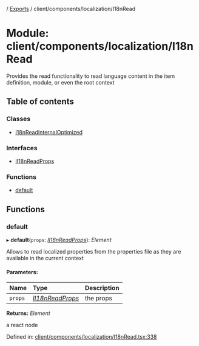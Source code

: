 [](../README.md) / [Exports](../modules.md) / client/components/localization/I18nRead

# Module: client/components/localization/I18nRead

Provides the read functionality to read language content in the
item definition, module, or even the root context

## Table of contents

### Classes

- [I18nReadInternalOptimized](../classes/client_components_localization_i18nread.i18nreadinternaloptimized.md)

### Interfaces

- [II18nReadProps](../interfaces/client_components_localization_i18nread.ii18nreadprops.md)

### Functions

- [default](client_components_localization_i18nread.md#default)

## Functions

### default

▸ **default**(`props`: [*II18nReadProps*](../interfaces/client_components_localization_i18nread.ii18nreadprops.md)): *Element*

Allows to read localized properties from the properties
file as they are available in the current context

#### Parameters:

Name | Type | Description |
:------ | :------ | :------ |
`props` | [*II18nReadProps*](../interfaces/client_components_localization_i18nread.ii18nreadprops.md) | the props   |

**Returns:** *Element*

a react node

Defined in: [client/components/localization/I18nRead.tsx:338](https://github.com/onzag/itemize/blob/0569bdf2/client/components/localization/I18nRead.tsx#L338)
